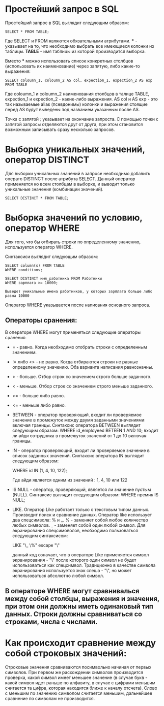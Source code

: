 # Простейший запрос в SQL

Простейший запрос в SQL выглядит следующим образом:

    SELECT * FROM TABLE;

Где SELECT и FROM являются обязательными атрибутами. __*__ - указывает на то, что необходимо выбрать все имеющиеся колонки из таблицы. __TABLE__ - имя таблицы из которой производится выборка.

Вместо __*__ можно использовать список конкретных столбцов (использовать их наименование) через запятую, либо какие-то выражения:

    SELECT coloumn_1, coloumn_2 AS col, expection_1, expection_2 AS exp FROM TABLE

Где coloumn_1 и coloumn_2 наименования столбцов в талице TABLE, expection_1 и expection_2 - какие-либо выражения. AS col и  AS exp - это так называемые alias (псевдонимы) колонки и выражения стоящие перед AS будут выведены под названием указанным после AS.

Точка с запятой _;_ указывает на окончание запроста. С помощью точки с запятой запросы отделяются друг от друга, при этом становится возможным записывать сразу несколько запросов.

# Выборка уникальных значений, оператор DISTINCT

Для выборки уникальных значений в запросе необходимо добавить операто DISTINCT после атрибута SELECT. Данный оператор применяется ко всем столбцам в выборке, и выводит только уникальные значения (комбинации значений).

    SELECT DISTINCT * FROM TABLE;

# Выборка значений по условию, оператор WHERE

Для того, что бы отбирать строки по определенному значению, используется оператор WHERE. 

Синтаксиси выглядит следующим образом:

    SELECT column(s) FROM TABLE
    WHERE conditions;

    SELECT DISTINCT имя_работника FROM Работники
    WHERE зарплата >= 10000;

    Выведет уникальные имена работников, у которых зарплата больше либо равна 10000 

Оператор WHERE указывается после написания основного запроса.

## Операторы сранения:

В операторе WHERE могут применяться следующие операторы сранения:

+ = - равно. Когда необходимо отобрать строки с определенным значением.

+ != либо <> - не равно. Когда отбираются строки не равные определенному значению. Оба варианта написания равнозначны.

+ \> - больше. Отбор строк со значением строго больше заданного.

+ < - меньше. Отбор строк со значением строго меньше заданного.

+ \>= - больше либо равно.

+ <= - меньше либо равно.

+ BETWEEN - оператор проверяющий, входит ли проверяемое значение в промежуток между двумя заданными значениями включая границы. Синтаксис оператора BETWEEN выглядит следующим образом:
    WHERE id_employeed BETEEN 1 AND 10;
    входит ли айди сотрудника в промежуток значений от 1 до 10 включая границы.

+ IN - оператор проверяющий, входит ли проверяемое значение в список заданных значений. Синтаксис оператора IN выглядит следующим образом:

    WHERE id IN (1, 4, 10, 122);

    Где айди является одним из значений : 1, 4, 10 или 122

+ IS NULL - оператор, проверяющий, является ли значение пустым (NULL). Синтаксис выглядит следующим образом:
    WHERE премия IS NULL;

+ LIKE. Оператор Like работает только с текстовым типом данных. Производит поиск и сравнение данных. Оператор like использует два спецсимвола: % и _. % - заменяет собой любое количество любых символов. _ - заменяет собой один любой символ.
Для экранирования спецсимоволов, необходимо пользоваться следующим синтаксисом:

    LIKE "\\_ \\%" escape "\\"

    данный код означает, что в операторе Like применяется символ экранирования - "\\" после которого один символ не будет использоваться как спецсимвол.
    Традиционно в качестве символа экранирования используется знак слеша - "\\", но может использоваться абсолютно любой символ. 


## В операторе WHERE могут сравнивалься между собой столбцы, выражения и значения, при этом они должны иметь одинаковый тип данных. Строки должны сравниваться со строками, числа с числами. 

# Как происходит сравнение между собой строковых значений:

Строковые значения сравниваются посимвольно начиная от первых символов. При первом же расхождении символов производится проверка, какой символ имеет меньшее значение (в случае букв - какой символ идет раньше по алфавиту, в случае с цифрами меньшим считается та цифра, которая находится ближе к началу отсчета). Слово с меньшим по значению символом считается меньшим, дальнейшее сравнение по символам не производится.